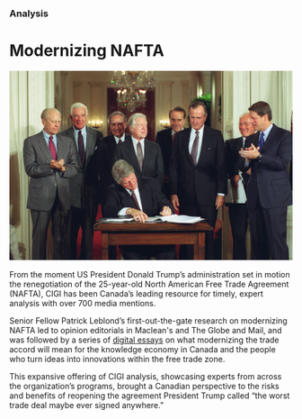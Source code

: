 ### Analysis

# Modernizing NAFTA

<div class="img-container">
  <img src="assets/nafta.jpg" alt="">
</div>

From the moment US President Donald Trump’s administration set in motion the renegotiation of the 25-year-old North American Free Trade Agreement (NAFTA), CIGI has been Canada’s leading resource for timely, expert analysis with over 700 media mentions.

Senior Fellow Patrick Leblond’s first-out-the-gate research on modernizing NAFTA led to opinion editorials in Maclean's and The Globe and Mail, and was followed by a series of [digital essays](https://www.cigionline.org/nafta-and-knowledge-economy?source=ar2017 "NAFTA Series") on what modernizing the trade accord will mean for the knowledge economy in Canada and the people who turn ideas into innovations within the free trade zone.

This expansive offering of CIGI analysis, showcasing experts from across the organization’s programs, brought a Canadian perspective to the risks and benefits of reopening the agreement President Trump called “the worst trade deal maybe ever signed anywhere.”


